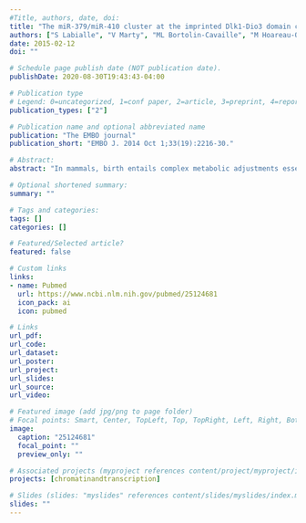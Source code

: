 ```yaml
---
#Title, authors, date, doi:
title: "The miR-379/miR-410 cluster at the imprinted Dlk1-Dio3 domain controls neonatal metabolic adaptation."
authors: ["S Labialle", "V Marty", "ML Bortolin-Cavaille", "M Hoareau-Osman", "JP Pradere", "P Valet", "PG Martin", "J Cavaille"]
date: 2015-02-12
doi: ""

# Schedule page publish date (NOT publication date).
publishDate: 2020-08-30T19:43:43-04:00

# Publication type
# Legend: 0=uncategorized, 1=conf paper, 2=article, 3=preprint, 4=report, 5=book, 6=book chapter, 7=thesis, 8=patent
publication_types: ["2"]

# Publication name and optional abbreviated name
publication: "The EMBO journal"
publication_short: "EMBO J. 2014 Oct 1;33(19):2216-30."

# Abstract:
abstract: "In mammals, birth entails complex metabolic adjustments essential for neonatal survival. Using a mouse knockout model, we identify crucial biological roles for the miR-379/miR-410 cluster within the imprinted Dlk1-Dio3 region during this metabolic transition. The miR-379/miR-410 locus, also named C14MC in humans, is the largest known placental mammal-specific miRNA cluster, whose 39 miRNA genes are expressed only from the maternal allele. We found that heterozygote pups with a maternal--but not paternal--deletion of the miRNA cluster display partially penetrant neonatal lethality with defects in the maintenance of energy homeostasis. This maladaptive metabolic response is caused, at least in part, by profound changes in the activation of the neonatal hepatic gene expression program, pointing to as yet unidentified regulatory pathways that govern this crucial metabolic transition in the newborn's liver. Not only does our study highlight the physiological importance of miRNA genes that recently evolved in placental mammal lineages but it also unveils additional layers of RNA-mediated gene regulation at the Dlk1-Dio3 domain that impose parent-of-origin effects on metabolic control at birth and have likely contributed to mammal evolution."

# Optional shortened summary:
summary: ""

# Tags and categories:
tags: []
categories: []

# Featured/Selected article?
featured: false

# Custom links
links:
- name: Pubmed
  url: https://www.ncbi.nlm.nih.gov/pubmed/25124681
  icon_pack: ai
  icon: pubmed

# Links
url_pdf:
url_code:
url_dataset:
url_poster:
url_project:
url_slides:
url_source:
url_video:

# Featured image (add jpg/png to page folder)
# Focal points: Smart, Center, TopLeft, Top, TopRight, Left, Right, BottomLeft, Bottom, BottomRight
image: 
  caption: "25124681"
  focal_point: ""
  preview_only: ""

# Associated projects (myproject references content/project/myproject/index.md)
projects: [chromatinandtranscription]

# Slides (slides: "myslides" references content/slides/myslides/index.md)
slides: ""
---
```

